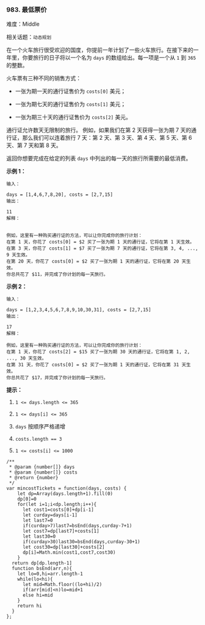 ### 983. 最低票价

难度：Middle

相关话题：`动态规划`

在一个火车旅行很受欢迎的国度，你提前一年计划了一些火车旅行。在接下来的一年里，你要旅行的日子将以一个名为 `days` 的数组给出。每一项是一个从 `1` 到 `365` 的整数。



火车票有三种不同的销售方式：




* 一张为期一天的通行证售价为 `costs[0]`  美元；

* 一张为期七天的通行证售价为 `costs[1]`  美元；

* 一张为期三十天的通行证售价为 `costs[2]`  美元。





通行证允许数天无限制的旅行。 例如，如果我们在第 2 天获得一张为期 7 天的通行证，那么我们可以连着旅行 7 天：第 2 天、第 3 天、第 4 天、第 5 天、第 6 天、第 7 天和第 8 天。



返回你想要完成在给定的列表 `days` 中列出的每一天的旅行所需要的最低消费。







**示例 1：** 



```
输入：

days = [1,4,6,7,8,20], costs = [2,7,15]
输出：

11
解释：


例如，这里有一种购买通行证的方法，可以让你完成你的旅行计划：
在第 1 天，你花了 costs[0] = $2 买了一张为期 1 天的通行证，它将在第 1 天生效。
在第 3 天，你花了 costs[1] = $7 买了一张为期 7 天的通行证，它将在第 3, 4, ..., 9 天生效。
在第 20 天，你花了 costs[0] = $2 买了一张为期 1 天的通行证，它将在第 20 天生效。
你总共花了 $11，并完成了你计划的每一天旅行。
```


**示例 2：** 



```
输入：

days = [1,2,3,4,5,6,7,8,9,10,30,31], costs = [2,7,15]
输出：

17
解释：

例如，这里有一种购买通行证的方法，可以让你完成你的旅行计划： 
在第 1 天，你花了 costs[2] = $15 买了一张为期 30 天的通行证，它将在第 1, 2, ..., 30 天生效。
在第 31 天，你花了 costs[0] = $2 买了一张为期 1 天的通行证，它将在第 31 天生效。 
你总共花了 $17，并完成了你计划的每一天旅行。
```






**提示：** 




1.  `1 <= days.length <= 365` 

2.  `1 <= days[i] <= 365` 

3.  `days` 按顺序严格递增

4.  `costs.length == 3` 

5.  `1 <= costs[i] <= 1000` 




```
/**
 * @param {number[]} days
 * @param {number[]} costs
 * @return {number}
 */
var mincostTickets = function(days, costs) {
    let dp=Array(days.length+1).fill(0)
    dp[0]=0
    for(let i=1;i<dp.length;i++){
      let cost1=costs[0]+dp[i-1]
      let curday=days[i-1]
      let last7=0
      if(curday>7)last7=bsEnd(days,curday-7+1)
      let cost7=dp[last7]+costs[1]
      let last30=0
      if(curday>30)last30=bsEnd(days,curday-30+1)
      let cost30=dp[last30]+costs[2]
      dp[i]=Math.min(cost1,cost7,cost30)
    }
  return dp[dp.length-1]
  function bsEnd(arr,n){
    let lo=0,hi=arr.length-1
    while(lo<hi){
      let mid=Math.floor((lo+hi)/2)
      if(arr[mid]<n)lo=mid+1
      else hi=mid
    }
    return hi
  }
};
```

